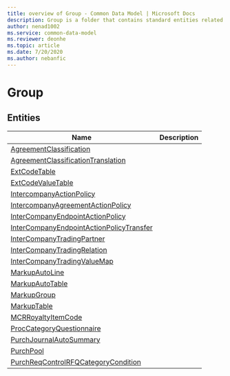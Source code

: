 ```yaml
---
title: overview of Group - Common Data Model | Microsoft Docs
description: Group is a folder that contains standard entities related to the Common Data Model.
author: nenad1002
ms.service: common-data-model
ms.reviewer: deonhe
ms.topic: article
ms.date: 7/20/2020
ms.author: nebanfic
---
```


# Group


## Entities

|Name|Description|
|---|---|
|[AgreementClassification](AgreementClassification.md)||
|[AgreementClassificationTranslation](AgreementClassificationTranslation.md)||
|[ExtCodeTable](ExtCodeTable.md)||
|[ExtCodeValueTable](ExtCodeValueTable.md)||
|[IntercompanyActionPolicy](IntercompanyActionPolicy.md)||
|[IntercompanyAgreementActionPolicy](IntercompanyAgreementActionPolicy.md)||
|[InterCompanyEndpointActionPolicy](InterCompanyEndpointActionPolicy.md)||
|[InterCompanyEndpointActionPolicyTransfer](InterCompanyEndpointActionPolicyTransfer.md)||
|[InterCompanyTradingPartner](InterCompanyTradingPartner.md)||
|[InterCompanyTradingRelation](InterCompanyTradingRelation.md)||
|[InterCompanyTradingValueMap](InterCompanyTradingValueMap.md)||
|[MarkupAutoLine](MarkupAutoLine.md)||
|[MarkupAutoTable](MarkupAutoTable.md)||
|[MarkupGroup](MarkupGroup.md)||
|[MarkupTable](MarkupTable.md)||
|[MCRRoyaltyItemCode](MCRRoyaltyItemCode.md)||
|[ProcCategoryQuestionnaire](ProcCategoryQuestionnaire.md)||
|[PurchJournalAutoSummary](PurchJournalAutoSummary.md)||
|[PurchPool](PurchPool.md)||
|[PurchReqControlRFQCategoryCondition](PurchReqControlRFQCategoryCondition.md)||

